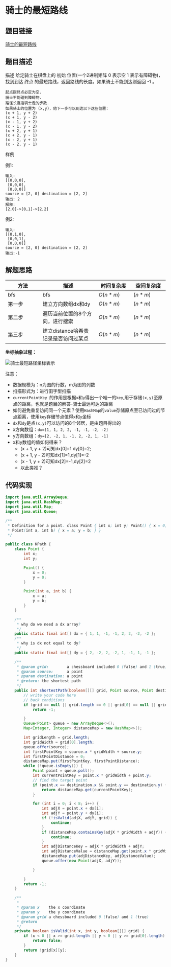 

#  骑士的最短路线

## 题目链接

[ 骑士的最短路线](https://www.lintcode.com/problem/611/?_from=ladder&fromId=161)

## 题目描述
描述
给定骑士在棋盘上的 初始 位置(一个2进制矩阵 0 表示空 1 表示有障碍物)，找到到达 终点 的最短路线，返回路线的长度。如果骑士不能到达则返回 -1 。
```shell
起点跟终点必定为空.
骑士不能碰到障碍物.
路径长度指骑士走的步数.
如果骑士的位置为 (x,y)，他下一步可以到达以下这些位置:
(x + 1, y + 2)
(x + 1, y - 2)
(x - 1, y + 2)
(x - 1, y - 2)
(x + 2, y + 1)
(x + 2, y - 1)
(x - 2, y + 1)
(x - 2, y - 1)
```
样例

例1:
```shell
输入:
[[0,0,0],
 [0,0,0],
 [0,0,0]]
source = [2, 0] destination = [2, 2] 
输出: 2
解释:
[2,0]->[0,1]->[2,2]
```
例2:
```shell
输入:
[[0,1,0],
 [0,0,1],
 [0,0,0]]
source = [2, 0] destination = [2, 2] 
输出:-1
```
## 解题思路
| <div style="width:70pt">方法</div>  |描述 |<div style="width:70pt">时间复杂度</div> |<div style="width:70pt">空间复杂度</div>|
|---|---|---|---|
|  bfs | bfs  | $O(n*m)$|$(n*m)$|
|  第一步 | 建立方向数组dx和dy  | $O(n*m)$|$(n*m)$|
|  第二步 | 遍历当前位置的8个方向，进行搜索  | $O(n*m)$|$(n*m)$|
|  第三步 | 建立distance哈希表记录是否访问过某点  | $O(n*m)$|$(n*m)$|

**坐标抽象过程：**

![骑士最短路径坐标表示](http://cdn.yangchaofan.cn/typora/骑士最短路径坐标表示02.jpg)

注意：
- 数据规模为：n为图的行数，m为图的列数
- 扫描形式为：进行田字型扫描
- `currentPointKey `的作用是根据`x`和`y`得出一个唯一的`key`,用于存储`(x,y)`至原点的距离，也就是题目的解答-骑士最远可达的距离
- 如何避免重复访问同一个元素？使用`HashMap`的`value`存储原点至已访问过的节点距离，使用`key`存储节点值得`x`和`y`坐标
- `dx`和`dy`是点`(x,y)`可以访问的8个邻居，是由题目得出的
- x方向数组：`dx=[1, 1, 2, 2, -1, -1, -2, -2]`
- y方向数组：`dy=[2, -2, 1, -1, 2, -2, 1, -1]`
- x和y数组的值如何得来？
  - (x + 1, y + 2)可知dx[0]=1 dy[0]=2;
  - (x + 1, y - 2)可知dx[1]=1,dy[1]=-2
  - (x - 1, y + 2)可知dx[2]=-1,dy[2]=2
  - 以此类推？

## 代码实现

```java
import java.util.ArrayDeque;
import java.util.HashMap;
import java.util.Map;
import java.util.Queue;

/**
 * Definition for a point. class Point { int x; int y; Point() { x = 0; y = 0; }
 * Point(int a, int b) { x = a; y = b; } }
 */

public class KPath {
    class Point {
        int x;
        int y;

        Point() {
            x = 0;
            y = 0;
        }

        Point(int a, int b) {
            x = a;
            y = b;
        }
    }

    /**
     * why do we need a dx array?
     */
    public static final int[] dx = { 1, 1, -1, -1, 2, 2, -2, -2 };
    /**
     * why is dx not equal to dy?
     */
    public static final int[] dy = { 2, -2, 2, -2, 1, -1, 1, -1 };

    /**
     * @param grid:        a chessboard included 0 (false) and 1 (true)
     * @param source:      a point
     * @param destination: a point
     * @return: the shortest path
     */
    public int shortestPath(boolean[][] grid, Point source, Point destination) {
        // write your code here
        // back conditions
        if (grid == null || grid.length == 0 || grid[0] == null || grid[0].length == 0) {
            return -1;

        }
        Queue<Point> queue = new ArrayDeque<>();
        Map<Integer, Integer> distanceMap = new HashMap<>();

        int gridLength = grid.length;
        int gridWidth = grid[0].length;
        queue.offer(source);
        int firstPointKey = source.x * gridWidth + source.y;
        int firstPointDistance = 0;
        distanceMap.put(firstPointKey, firstPointDistance);
        while (!queue.isEmpty()) {
            Point point = queue.poll();
            int currentPointKey = point.x * gridWidth + point.y;
            // find the target point
            if (point.x == destination.x && point.y == destination.y) {
                return distanceMap.get(currentPointKey);
            }

            for (int i = 0; i < 8; i++) {
                int adjX = point.x + dx[i];
                int adjY = point.y + dy[i];
                if (!isValid(adjX, adjY, grid)) {
                    continue;
                }
                if (distanceMap.containsKey(adjX * gridWidth + adjY)) {
                    continue;
                }
                int adjDistanceKey = adjX * gridWidth + adjY;
                int adjDistanceValue = distanceMap.get(point.x * gridWidth + point.y) + 1;
                distanceMap.put(adjDistanceKey, adjDistanceValue);
                queue.offer(new Point(adjX, adjY));

            }

        }
        return -1;
    }

    /**
     * 
     * @param x    the x coordinate
     * @param y    the y coordinate
     * @param grid a chessboard included 0 (false) and 1 (true)
     * @return
     */
    private boolean isValid(int x, int y, boolean[][] grid) {
        if (x < 0 || x >= grid.length || y < 0 || y >= grid[0].length) {
            return false;
        }
        return !grid[x][y];
    }
}

```
